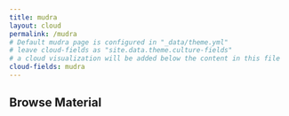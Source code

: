 ```yaml
---
title: mudra
layout: cloud
permalink: /mudra
# Default mudra page is configured in "_data/theme.yml"
# leave cloud-fields as "site.data.theme.culture-fields"
# a cloud visualization will be added below the content in this file
cloud-fields: mudra
---
```


## Browse Material
